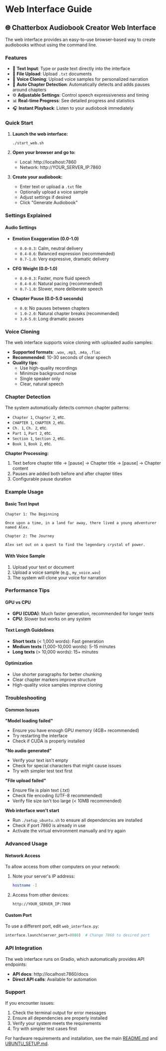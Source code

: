 # Web Interface Guide

## 🌐 Chatterbox Audiobook Creator Web Interface

The web interface provides an easy-to-use browser-based way to create audiobooks without using the command line.

### Features

- 📝 **Text Input**: Type or paste text directly into the interface
- 📄 **File Upload**: Upload `.txt` documents 
- 🎤 **Voice Cloning**: Upload voice samples for personalized narration
- 📖 **Auto Chapter Detection**: Automatically detects and adds pauses around chapters
- ⚙️ **Adjustable Settings**: Control speech expressiveness and timing
- 📊 **Real-time Progress**: See detailed progress and statistics
- 🎧 **Instant Playback**: Listen to your audiobook immediately

### Quick Start

1. **Launch the web interface:**
   ```bash
   ./start_web.sh
   ```

2. **Open your browser and go to:**
   - Local: http://localhost:7860
   - Network: http://YOUR_SERVER_IP:7860

3. **Create your audiobook:**
   - Enter text or upload a `.txt` file
   - Optionally upload a voice sample
   - Adjust settings if desired
   - Click "Generate Audiobook"

### Settings Explained

#### Audio Settings

- **Emotion Exaggeration (0.0-1.0)**
  - `0.0-0.3`: Calm, neutral delivery
  - `0.4-0.6`: Balanced expression (recommended)
  - `0.7-1.0`: Very expressive, dramatic delivery

- **CFG Weight (0.0-1.0)**
  - `0.0-0.3`: Faster, more fluid speech
  - `0.4-0.6`: Natural pacing (recommended)
  - `0.7-1.0`: Slower, more deliberate speech

- **Chapter Pause (0.0-5.0 seconds)**
  - `0.0`: No pauses between chapters
  - `1.0-2.0`: Natural chapter breaks (recommended)
  - `3.0-5.0`: Long dramatic pauses

### Voice Cloning

The web interface supports voice cloning with uploaded audio samples:

- **Supported formats**: `.wav`, `.mp3`, `.m4a`, `.flac`
- **Recommended**: 10-30 seconds of clear speech
- **Quality tips**:
  - Use high-quality recordings
  - Minimize background noise
  - Single speaker only
  - Clear, natural speech

### Chapter Detection

The system automatically detects common chapter patterns:

- `Chapter 1`, `Chapter 2`, etc.
- `CHAPTER 1`, `CHAPTER 2`, etc.
- `Ch. 1`, `Ch. 2`, etc.
- `Part 1`, `Part 2`, etc.
- `Section 1`, `Section 2`, etc.
- `Book 1`, `Book 2`, etc.

**Chapter Processing:**
1. Text before chapter title → [pause] → Chapter title → [pause] → Chapter content
2. Pauses are added both before and after chapter titles
3. Configurable pause duration

### Example Usage

#### Basic Text Input
```
Chapter 1: The Beginning

Once upon a time, in a land far away, there lived a young adventurer named Alex.

Chapter 2: The Journey

Alex set out on a quest to find the legendary crystal of power.
```

#### With Voice Sample
1. Upload your text or document
2. Upload a voice sample (e.g., `my_voice.wav`)
3. The system will clone your voice for narration

### Performance Tips

#### GPU vs CPU
- **GPU (CUDA)**: Much faster generation, recommended for longer texts
- **CPU**: Slower but works on any system

#### Text Length Guidelines
- **Short texts** (< 1,000 words): Fast generation
- **Medium texts** (1,000-10,000 words): 5-15 minutes
- **Long texts** (> 10,000 words): 15+ minutes

#### Optimization
- Use shorter paragraphs for better chunking
- Clear chapter markers improve structure
- High-quality voice samples improve cloning

### Troubleshooting

#### Common Issues

**"Model loading failed"**
- Ensure you have enough GPU memory (4GB+ recommended)
- Try restarting the interface
- Check if CUDA is properly installed

**"No audio generated"**
- Verify your text isn't empty
- Check for special characters that might cause issues
- Try with simpler test text first

**"File upload failed"**
- Ensure file is plain text (.txt)
- Check file encoding (UTF-8 recommended)
- Verify file size isn't too large (< 10MB recommended)

**Web interface won't start**
- Run `./setup_ubuntu.sh` to ensure all dependencies are installed
- Check if port 7860 is already in use
- Activate the virtual environment manually and try again

### Advanced Usage

#### Network Access
To allow access from other computers on your network:

1. Note your server's IP address:
   ```bash
   hostname -I
   ```

2. Access from other devices:
   ```
   http://YOUR_SERVER_IP:7860
   ```

#### Custom Port
To use a different port, edit `web_interface.py`:
```python
interface.launch(server_port=8080)  # Change 7860 to desired port
```

### API Integration

The web interface runs on Gradio, which automatically provides API endpoints:

- **API docs**: http://localhost:7860/docs
- **Direct API calls**: Available for automation

### Support

If you encounter issues:

1. Check the terminal output for error messages
2. Ensure all dependencies are properly installed
3. Verify your system meets the requirements
4. Try with simpler test cases first

For hardware requirements and installation, see the main [README.md](README.md) and [UBUNTU_SETUP.md](UBUNTU_SETUP.md).
